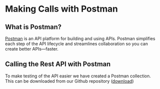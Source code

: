 # Making Calls with Postman

## What is Postman?

[Postman](https://www.postman.com) is an API platform for building and using APIs. Postman simplifies each step of the API lifecycle and streamlines collaboration so you can create better APIs—faster.

## Calling the Rest API with Postman

To make testing of the API easier we have created a Postman collection. This can be downloaded from our Github repository ([download](Mobius%20Engine%20API.postman\_collection.json))&#x20;
